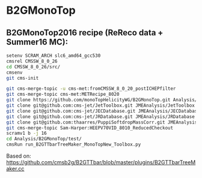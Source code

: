 # B2GMonoTop


## B2GMonoTop2016 recipe (ReReco data + Summer16 MC):
```bash
setenv SCRAM_ARCH slc6_amd64_gcc530
cmsrel CMSSW_8_0_26
cd CMSSW_8_0_26/src/
cmsenv
git cms-init

git cms-merge-topic -u cms-met:fromCMSSW_8_0_20_postICHEPfilter
git cms-merge-topic cms-met:METRecipe_8020
git clone https://github.com/monoTopHelicityWG/B2GMonoTop.git Analysis/B2GMonoTop
git clone git@github.com:cms-jet/JetToolbox.git JMEAnalysis/JetToolbox -b jetToolbox_80X
git clone git@github.com:cms-jet/JECDatabase.git JMEAnalysis/JECDatabase
git clone git@github.com:cms-jet/JRDatabase.git JMEAnalysis/JRDatabase
git clone git@github.com:thaarres/PuppiSoftdropMassCorr.git JMEAnalysis/PuppiSoftdropMassCorr
git cms-merge-topic Sam-Harper:HEEPV70VID_8010_ReducedCheckout 
scramv1 b -j 16
cd Analysis/B2GMonoTop/test/
cmsRun run_B2GTTbarTreeMaker_MonoTopNew_Toolbox.py
```
Based on:
https://github.com/cmsb2g/B2GTTbar/blob/master/plugins/B2GTTbarTreeMaker.cc
